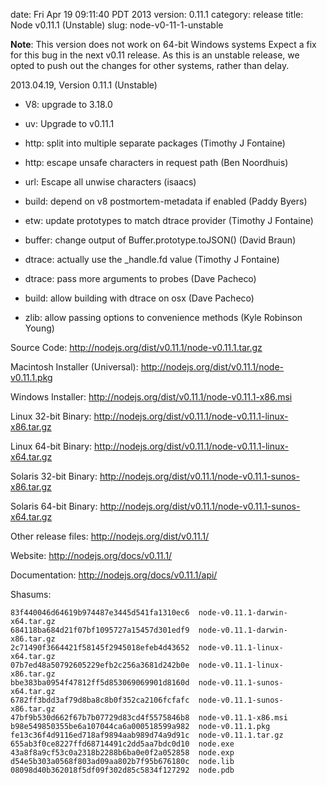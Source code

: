 date: Fri Apr 19 09:11:40 PDT 2013
version: 0.11.1
category: release
title: Node v0.11.1 (Unstable)
slug: node-v0-11-1-unstable

**Note**: This version does not work on 64-bit Windows systems  Expect
a fix for this bug in the next v0.11 release.  As this is an unstable
release, we opted to push out the changes for other systems, rather
than delay.

2013.04.19, Version 0.11.1 (Unstable)

* V8: upgrade to 3.18.0

* uv: Upgrade to v0.11.1

* http: split into multiple separate packages (Timothy J Fontaine)

* http: escape unsafe characters in request path (Ben Noordhuis)

* url: Escape all unwise characters (isaacs)

* build: depend on v8 postmortem-metadata if enabled (Paddy Byers)

* etw: update prototypes to match dtrace provider (Timothy J Fontaine)

* buffer: change output of Buffer.prototype.toJSON() (David Braun)

* dtrace: actually use the _handle.fd value (Timothy J Fontaine)

* dtrace: pass more arguments to probes (Dave Pacheco)

* build: allow building with dtrace on osx (Dave Pacheco)

* zlib: allow passing options to convenience methods (Kyle Robinson Young)


Source Code: http://nodejs.org/dist/v0.11.1/node-v0.11.1.tar.gz

Macintosh Installer (Universal): http://nodejs.org/dist/v0.11.1/node-v0.11.1.pkg

Windows Installer: http://nodejs.org/dist/v0.11.1/node-v0.11.1-x86.msi

Linux 32-bit Binary: http://nodejs.org/dist/v0.11.1/node-v0.11.1-linux-x86.tar.gz

Linux 64-bit Binary: http://nodejs.org/dist/v0.11.1/node-v0.11.1-linux-x64.tar.gz

Solaris 32-bit Binary: http://nodejs.org/dist/v0.11.1/node-v0.11.1-sunos-x86.tar.gz

Solaris 64-bit Binary: http://nodejs.org/dist/v0.11.1/node-v0.11.1-sunos-x64.tar.gz

Other release files: http://nodejs.org/dist/v0.11.1/

Website: http://nodejs.org/docs/v0.11.1/

Documentation: http://nodejs.org/docs/v0.11.1/api/

Shasums:

```
83f440046d64619b974487e3445d541fa1310ec6  node-v0.11.1-darwin-x64.tar.gz
684118ba684d21f07bf1095727a15457d301edf9  node-v0.11.1-darwin-x86.tar.gz
2c71490f3664421f58145f2945018efeb4d43652  node-v0.11.1-linux-x64.tar.gz
07b7ed48a50792605229efb2c256a3681d242b0e  node-v0.11.1-linux-x86.tar.gz
bbe383ba0954f47812ff5d853069069901d8160d  node-v0.11.1-sunos-x64.tar.gz
6782ff3bdd3af79d8ba8c8b0f352ca2106fcfafc  node-v0.11.1-sunos-x86.tar.gz
47bf9b530d662f67b7b07729d83cd4f5575846b8  node-v0.11.1-x86.msi
b98e549850355be6a107044ca6a000518599a982  node-v0.11.1.pkg
fe13c36f4d9116ed718af9894aab989d74a9d91c  node-v0.11.1.tar.gz
655ab3f0ce8227ffd68714491c2dd5aa7bdc0d10  node.exe
43a8f8a9cf53c0a2318b2288b6ba0e0f2a052858  node.exp
d54e5b303a0568f803ad09aa802b7f95b676180c  node.lib
08098d40b362018f5df09f302d85c5834f127292  node.pdb
```
